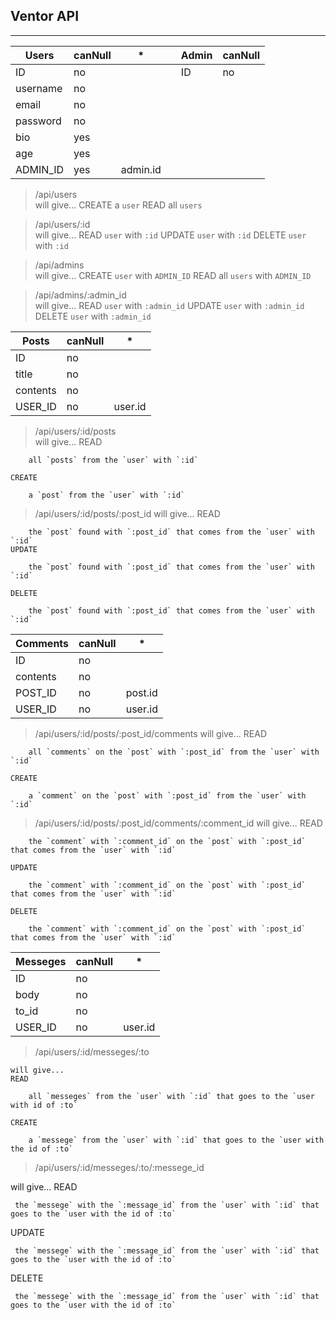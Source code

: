 ## Ventor API
___

| Users    | canNull | *         |   | Admin   | canNull |
|----------|---------|-----------|---|---------|---------|
| ID       | no      |           |   | ID      | no      |
| username | no      |           |   |         |         |
| email    | no      |           |   |         |         |
| password | no      |           |   |         |         |
| bio      | yes     |           |   |         |         |
| age      | yes     |           |   |         |         |
| ADMIN_ID | yes     | admin.id  |   |         |         |


> /api/users  
    will give...
    CREATE
         a `user` 
    READ 
        all `users` 

 > /api/users/:id  
    will give...
    READ 
`user` with `:id` 
    UPDATE 
`user` with `:id` 
    DELETE 
`user` with `:id` 

> /api/admins    
    will give...
    CREATE 
`user` with `ADMIN_ID` 
    READ all
`users` with `ADMIN_ID` 

> /api/admins/:admin_id  
    will give...
    READ 
`user` with `:admin_id` 
    UPDATE 
`user` with `:admin_id` 
    DELETE 
`user` with `:admin_id` 



| Posts    | canNull | *       |
|----------|---------|---------|
| ID       | no      |         |
| title    | no      |         |
| contents | no      |         |
| USER_ID  | no      | user.id |

 
> /api/users/:id/posts  
    will give...
    READ 
    
        all `posts` from the `user` with `:id` 
        
    CREATE 

        a `post` from the `user` with `:id` 

> /api/users/:id/posts/:post_id
    will give...
    READ 

        the `post` found with `:post_id` that comes from the `user` with `:id` 
    UPDATE 

        the `post` found with `:post_id` that comes from the `user` with `:id` 

    DELETE 

        the `post` found with `:post_id` that comes from the `user` with `:id` 


| Comments | canNull | *       |
|----------|---------|---------|
| ID       | no      |         |
| contents | no      |         |
| POST_ID  | no      | post.id |
| USER_ID  | no      | user.id |

 
> /api/users/:id/posts/:post_id/comments
    will give...
    READ 

        all `comments` on the `post` with `:post_id` from the `user` with `:id` 

    CREATE 

        a `comment` on the `post` with `:post_id` from the `user` with `:id` 


> /api/users/:id/posts/:post_id/comments/:comment_id
    will give...
    READ

        the `comment` with `:comment_id` on the `post` with `:post_id` that comes from the `user` with `:id` 

    UPDATE 

        the `comment` with `:comment_id` on the `post` with `:post_id` that comes from the `user` with `:id` 

    DELETE

        the `comment` with `:comment_id` on the `post` with `:post_id` that comes from the `user` with `:id` 



| Messeges | canNull | *       |
|----------|---------|---------|
| ID       | no      |         |
| body     | no      |         |
| to_id    | no      |         |
| USER_ID  | no      | user.id |

 

> /api/users/:id/messeges/:to

    will give...
    READ 

        all `messeges` from the `user` with `:id` that goes to the `user with id of :to` 

    CREATE 

        a `messege` from the `user` with `:id` that goes to the `user with the id of :to` 


> /api/users/:id/messeges/:to/:messege_id

   will give...
   READ

     the `messege` with the `:message_id` from the `user` with `:id` that goes to the `user with the id of :to` 

   UPDATE

     the `messege` with the `:message_id` from the `user` with `:id` that goes to the `user with the id of :to` 

   DELETE

     the `messege` with the `:message_id` from the `user` with `:id` that goes to the `user with the id of :to` 

